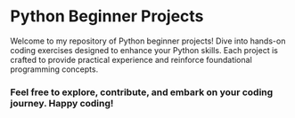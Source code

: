 # Python Beginner Projects
Welcome to my repository of Python beginner projects! Dive into hands-on coding exercises designed to enhance your Python skills. Each project is crafted to provide practical experience and reinforce foundational programming concepts.


### Feel free to explore, contribute, and embark on your coding journey. Happy coding!
